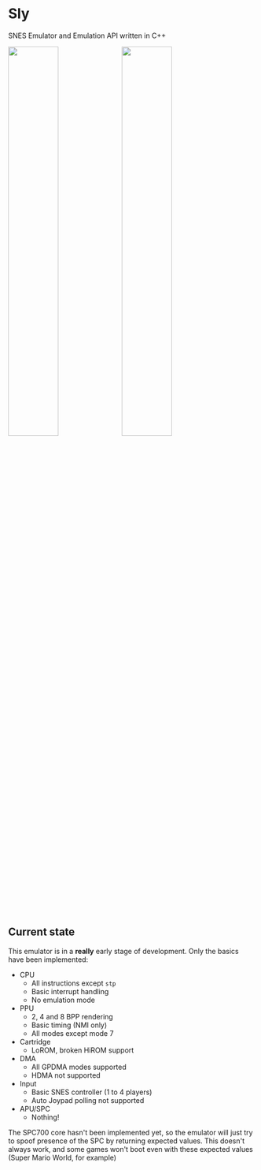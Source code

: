 # Sly
 SNES Emulator and Emulation API written in C++
 
<p align="center">
  <div class="row">
    <img src="https://user-images.githubusercontent.com/15825466/153125129-b0b89f73-2236-46c1-8bee-01f4b7d8cf8b.png" width="45%" height="45%">
    <img src="https://user-images.githubusercontent.com/15825466/153455436-a752dfe2-aa66-4c96-a01e-a5d81c1adf8e.png" width="45%" height="45%">
  </div>
</p>

## Current state
This emulator is in a **really** early stage of development. Only the basics have been implemented:

 - CPU
   - All instructions except `stp`
   - Basic interrupt handling
   - No emulation mode
 - PPU
   - 2, 4 and 8 BPP rendering
   - Basic timing (NMI only)
   - All modes except mode 7
 - Cartridge
   - LoROM, broken HiROM support
 - DMA
   - All GPDMA modes supported
   - HDMA not supported
 - Input
   - Basic SNES controller (1 to 4 players)
   - Auto Joypad polling not supported
 - APU/SPC
   - Nothing!

The SPC700 core hasn't been implemented yet, so the emulator will just try to spoof presence of the SPC by returning expected values.
This doesn't always work, and some games won't boot even with these expected values (Super Mario World, for example)
